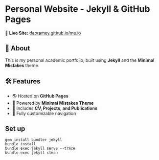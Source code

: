 # Personal Website - Jekyll & GitHub Pages

🚀 **Live Site:** [daoramey.github.io/me.io](https://daoramey.github.io/me.io)

## 📖 About
This is my personal academic portfolio, built using **Jekyll** and the **Minimal Mistakes** theme.

## 🛠️ Features
- 🌎 Hosted on **GitHub Pages**
- 🎨 Powered by **Minimal Mistakes Theme**
- 📄 Includes **CV, Projects, and Publications**
- 🔗 Fully customizable navigation

## Set up
```
gem install bundler jekyll  
bundle install  
bundle exec jekyll serve --trace  
bundle exec jekyll clean
```
